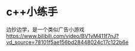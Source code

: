 # c++小练手
边抄边学，是一个类似广告小游戏
<https://www.bilibili.com/video/BV1vM411f7nJ?vd_source=78101f5ae156bd28448024c17c122b6e>

